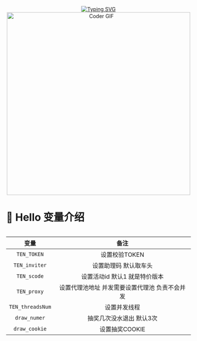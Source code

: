 <div align="center">
  
  <!-- dynamic typing effect 动态打字效果 -->
  <div align="center">
    <a href="https://www.ouklc.com/">
      <img src="https://readme-typing-svg.demolab.com?font=Fira+Code&pause=1000&width=435&lines=print(%22如何获取TOKEN？%22);print(%22我也不知道 呜呜呜%22);&center=true&size=27" alt="Typing SVG" />
    </a>
  </div>

  <!-- knock code pictures 敲代码的图片 -->
  <img src="https://media.giphy.com/media/SWoSkN6DxTszqIKEqv/giphy.gif" alt="Coder GIF" width="500">
</div>

#  🙋 Hello 变量介绍

<table>

| 变量 | 备注 |
| :---:  | :---: |
| `TEN_TOKEN`   | 设置校验TOKEN  |
| `TEN_inviter`   | 设置助理码 默认取车头  |
| `TEN_scode`   | 设置活动id  默认1 就是特价版本  |
| `TEN_proxy`   | 设置代理池地址 并发需要设置代理池 负责不会并发  |
| `TEN_threadsNum`   | 设置并发线程  |
| `draw_numer`   | 抽奖几次没水退出 默认3次  |
| `draw_cookie`   | 设置抽奖COOKIE  |
